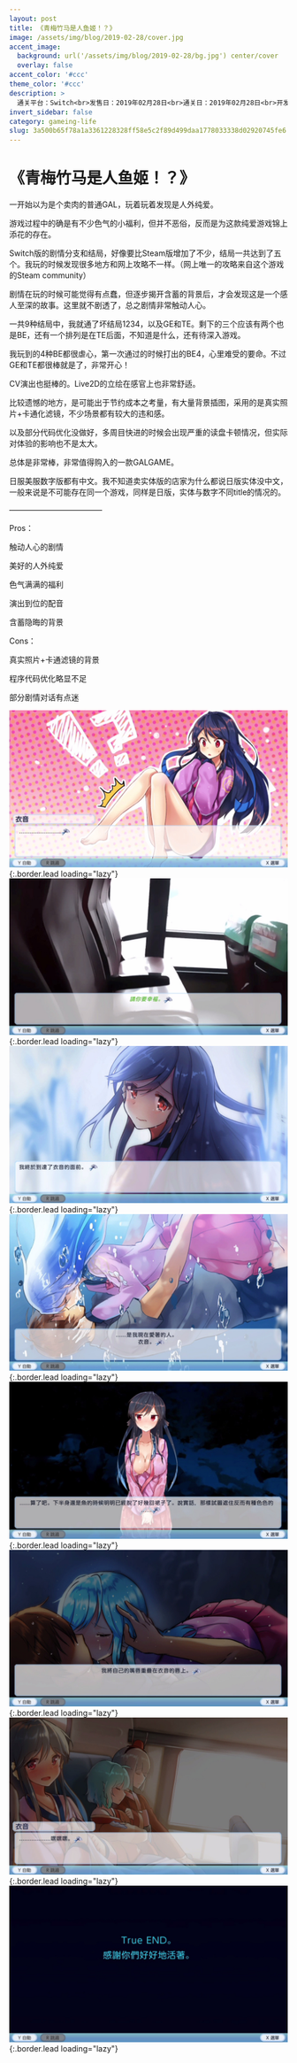 ```yaml
---
layout: post
title: 《青梅竹马是人鱼姬！？》
image: /assets/img/blog/2019-02-28/cover.jpg
accent_image: 
  background: url('/assets/img/blog/2019-02-28/bg.jpg') center/cover
  overlay: false
accent_color: '#ccc'
theme_color: '#ccc'
description: >
  通关平台：Switch<br>发售日：2019年02月28日<br>通关日：2019年02月28日<br>开发商：贾船, TALESSHOP<br>发行商：贾船<br>个人评分：74
invert_sidebar: false
category: gameing-life
slug: 3a500b65f78a1a3361228328ff58e5c2f89d499daa1778033338d02920745fe6
---
```


# 《青梅竹马是人鱼姬！？》

一开始以为是个卖肉的普通GAL，玩着玩着发现是人外纯爱。

游戏过程中的确是有不少色气的小福利，但并不恶俗，反而是为这款纯爱游戏锦上添花的存在。

Switch版的剧情分支和结局，好像要比Steam版增加了不少，结局一共达到了五个。我玩的时候发现很多地方和网上攻略不一样。（网上唯一的攻略来自这个游戏的Steam community）

剧情在玩的时候可能觉得有点蠢，但逐步揭开含蓄的背景后，才会发现这是一个感人至深的故事。这里就不剧透了，总之剧情非常触动人心。

一共9种结局中，我就通了坏结局1234，以及GE和TE。剩下的三个应该有两个也是BE，还有一个排列是在TE后面，不知道是什么，还有待深入游戏。

我玩到的4种BE都很虐心，第一次通过的时候打出的BE4，心里难受的要命。不过GE和TE都很棒就是了，非常开心！

CV演出也挺棒的。Live2D的立绘在感官上也非常舒适。

比较遗憾的地方，是可能出于节约成本之考量，有大量背景插图，采用的是真实照片+卡通化滤镜，不少场景都有较大的违和感。

以及部分代码优化没做好，多周目快进的时候会出现严重的读盘卡顿情况，但实际对体验的影响也不是太大。

总体是非常棒，非常值得购入的一款GALGAME。

日服美服数字版都有中文。我不知道卖实体版的店家为什么都说日版实体没中文，一般来说是不可能存在同一个游戏，同样是日版，实体与数字不同title的情况的。

————————————

Pros：

触动人心的剧情

美好的人外纯爱

色气满满的福利

演出到位的配音

含蓄隐晦的背景

Cons：

真实照片+卡通滤镜的背景

程序代码优化略显不足

部分剧情对话有点迷

![](/assets/img/blog/2019-02-28/1.jpg){:.border.lead loading="lazy"}
![](/assets/img/blog/2019-02-28/2.jpg){:.border.lead loading="lazy"}
![](/assets/img/blog/2019-02-28/3.jpg){:.border.lead loading="lazy"}
![](/assets/img/blog/2019-02-28/4.jpg){:.border.lead loading="lazy"}
![](/assets/img/blog/2019-02-28/5.jpg){:.border.lead loading="lazy"}
![](/assets/img/blog/2019-02-28/6.jpg){:.border.lead loading="lazy"}
![](/assets/img/blog/2019-02-28/7.jpg){:.border.lead loading="lazy"}
![](/assets/img/blog/2019-02-28/8.jpg){:.border.lead loading="lazy"}

